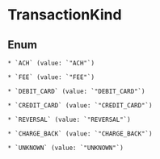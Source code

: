 
# TransactionKind

## Enum


    * `ACH` (value: `"ACH"`)

    * `FEE` (value: `"FEE"`)

    * `DEBIT_CARD` (value: `"DEBIT_CARD"`)

    * `CREDIT_CARD` (value: `"CREDIT_CARD"`)

    * `REVERSAL` (value: `"REVERSAL"`)

    * `CHARGE_BACK` (value: `"CHARGE_BACK"`)

    * `UNKNOWN` (value: `"UNKNOWN"`)



